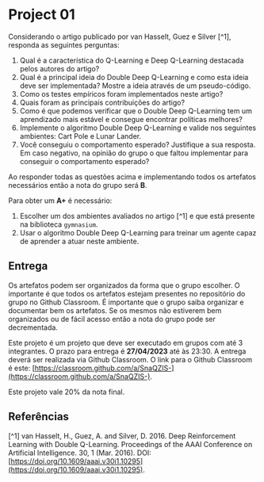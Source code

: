 # Project 01

Considerando o artigo publicado por van Hasselt, Guez e Silver [^1], responda as seguintes perguntas:

1. Qual é a característica do Q-Learning e Deep Q-Learning destacada pelos autores do artigo? 
1. Qual é a principal ideia do Double Deep Q-Learning e como esta ideia deve ser implementada? Mostre a ideia através de um pseudo-código. 
1. Como os testes empíricos foram implementados neste artigo? 
1. Quais foram as principais contribuições do artigo? 
1. Como é que podemos verificar que o Double Deep Q-Learning tem um aprendizado mais estável e consegue encontrar políticas melhores? 
1. Implemente o algoritmo Double Deep Q-Learning e valide nos seguintes ambientes: Cart Pole e Lunar Lander.
1. Você conseguiu o comportamento esperado? Justifique a sua resposta. Em caso negativo, na opinião do grupo o que faltou implementar para conseguir o comportamento esperado?  

Ao responder todas as questões acima e implementando todos os artefatos necessários então a nota do grupo será **B**. 

Para obter um **A+** é necessário:

1. Escolher um dos ambientes avaliados no artigo [^1] e que está presente na biblioteca `gymnasium`.
1. Usar o algoritmo Double Deep Q-Learning para treinar um agente capaz de aprender a atuar neste ambiente. 

## Entrega

Os artefatos podem ser organizados da forma que o grupo escolher. O importante é que todos os artefatos estejam presentes no repositório do grupo no Github Classroom. É importante que o grupo saiba organizar e documentar bem os artefatos. Se os mesmos não estiverem bem organizados ou de fácil acesso então a nota do grupo pode ser decrementada. 

Este projeto é um projeto que deve ser executado em grupos com até 3 integrantes. O prazo para entrega é **27/04/2023** até às 23:30. A entrega deverá ser realizada via Github Classroom. O link para o Github Classroom é este: [https://classroom.github.com/a/SnaQZIS-](https://classroom.github.com/a/SnaQZIS-).

Este projeto vale 20% da nota final. 

## Referências

[^1] van Hasselt, H., Guez, A. and Silver, D. 2016. Deep Reinforcement Learning with Double Q-Learning. Proceedings of the AAAI Conference on Artificial Intelligence. 30, 1 (Mar. 2016). DOI: [https://doi.org/10.1609/aaai.v30i1.10295](https://doi.org/10.1609/aaai.v30i1.10295).